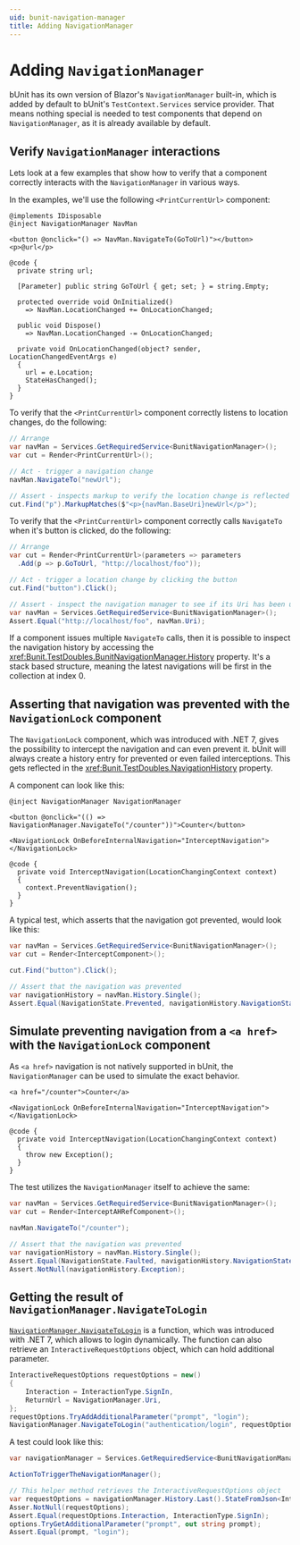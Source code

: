 ```yaml
---
uid: bunit-navigation-manager
title: Adding NavigationManager
---
```


# Adding `NavigationManager`

bUnit has its own version of Blazor's `NavigationManager` built-in, which is added by default to bUnit's `TestContext.Services` service provider. That means nothing special is needed to test components that depend on `NavigationManager`, as it is already available by default.

## Verify `NavigationManager` interactions

Lets look at a few examples that show how to verify that a component correctly interacts with the `NavigationManager` in various ways.

In the examples, we'll use the following `<PrintCurrentUrl>` component:

```cshtml
@implements IDisposable
@inject NavigationManager NavMan

<button @onclick="() => NavMan.NavigateTo(GoToUrl)"></button>
<p>@url</p>

@code {
  private string url;

  [Parameter] public string GoToUrl { get; set; } = string.Empty;

  protected override void OnInitialized()
    => NavMan.LocationChanged += OnLocationChanged;

  public void Dispose()
    => NavMan.LocationChanged -= OnLocationChanged;

  private void OnLocationChanged(object? sender, LocationChangedEventArgs e)
  {
    url = e.Location;
    StateHasChanged();
  }
}
```

To verify that the `<PrintCurrentUrl>` component correctly listens to location changes, do the following:

```csharp
// Arrange
var navMan = Services.GetRequiredService<BunitNavigationManager>();
var cut = Render<PrintCurrentUrl>();

// Act - trigger a navigation change
navMan.NavigateTo("newUrl");

// Assert - inspects markup to verify the location change is reflected there
cut.Find("p").MarkupMatches($"<p>{navMan.BaseUri}newUrl</p>");
```

To verify that the `<PrintCurrentUrl>` component correctly calls `NavigateTo` when it's button is clicked, do the following:

```csharp
// Arrange
var cut = Render<PrintCurrentUrl>(parameters => parameters
  .Add(p => p.GoToUrl, "http://localhost/foo"));

// Act - trigger a location change by clicking the button
cut.Find("button").Click();

// Assert - inspect the navigation manager to see if its Uri has been updated.
var navMan = Services.GetRequiredService<BunitNavigationManager>();
Assert.Equal("http://localhost/foo", navMan.Uri);
```

If a component issues multiple `NavigateTo` calls, then it is possible to inspect the navigation history by accessing the <xref:Bunit.TestDoubles.BunitNavigationManager.History> property. It's a stack based structure, meaning the latest navigations will be first in the collection at index 0.

## Asserting that navigation was prevented with the `NavigationLock` component

The `NavigationLock` component, which was introduced with .NET 7, gives the possibility to intercept the navigation and can even prevent it. bUnit will always create a history entry for prevented or even failed interceptions. This gets reflected in the <xref:Bunit.TestDoubles.NavigationHistory> property.

A component can look like this:
```razor
@inject NavigationManager NavigationManager

<button @onclick="(() => NavigationManager.NavigateTo("/counter"))">Counter</button>

<NavigationLock OnBeforeInternalNavigation="InterceptNavigation"></NavigationLock>

@code {
  private void InterceptNavigation(LocationChangingContext context)
  {
    context.PreventNavigation();
  }
}
```

A typical test, which asserts that the navigation got prevented, would look like this:

```csharp
var navMan = Services.GetRequiredService<BunitNavigationManager>();
var cut = Render<InterceptComponent>();

cut.Find("button").Click();

// Assert that the navigation was prevented
var navigationHistory = navMan.History.Single();
Assert.Equal(NavigationState.Prevented, navigationHistory.NavigationState);
```

## Simulate preventing navigation from a `<a href>` with the `NavigationLock` component

As `<a href>` navigation is not natively supported in bUnit, the `NavigationManager` can be used to simulate the exact behavior.

```razor
<a href="/counter">Counter</a>

<NavigationLock OnBeforeInternalNavigation="InterceptNavigation"></NavigationLock>

@code {
  private void InterceptNavigation(LocationChangingContext context)
  {
    throw new Exception();
  }
}
```

The test utilizes the `NavigationManager` itself to achieve the same:

```csharp
var navMan = Services.GetRequiredService<BunitNavigationManager>();
var cut = Render<InterceptAHRefComponent>();

navMan.NavigateTo("/counter");

// Assert that the navigation was prevented
var navigationHistory = navMan.History.Single();
Assert.Equal(NavigationState.Faulted, navigationHistory.NavigationState);
Assert.NotNull(navigationHistory.Exception);
```

## Getting the result of `NavigationManager.NavigateToLogin`
[`NavigationManager.NavigateToLogin`](https://learn.microsoft.com/en-us/dotnet/api/microsoft.aspnetcore.components.navigationmanager.navigateto?view=aspnetcore-7.0) is a function, which was introduced with .NET 7, which allows to login dynamically. The function can also retrieve an `InteractiveRequestOptions` object, which can hold additional parameter.

```csharp
InteractiveRequestOptions requestOptions = new()
{
    Interaction = InteractionType.SignIn,
    ReturnUrl = NavigationManager.Uri,
};
requestOptions.TryAddAdditionalParameter("prompt", "login");
NavigationManager.NavigateToLogin("authentication/login", requestOptions);
```

A test could look like this:
```csharp
var navigationManager = Services.GetRequiredService<BunitNavigationManager>();

ActionToTriggerTheNavigationManager();

// This helper method retrieves the InteractiveRequestOptions object
var requestOptions = navigationManager.History.Last().StateFromJson<InteractiveRequestOptions>();
Asser.NotNull(requestOptions);
Assert.Equal(requestOptions.Interaction, InteractionType.SignIn);
options.TryGetAdditionalParameter("prompt", out string prompt);
Assert.Equal(prompt, "login");
```